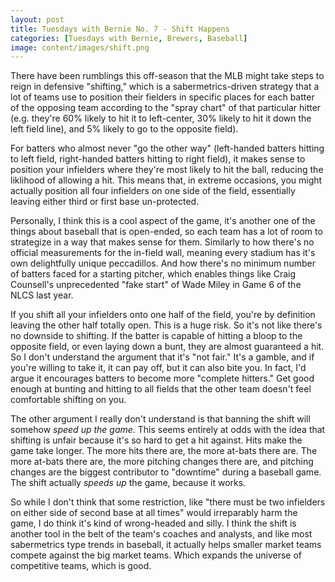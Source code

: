 ```yaml
---
layout: post
title: Tuesdays with Bernie No. 7 - Shift Happens
categories: [Tuesdays with Bernie, Brewers, Baseball]
image: content/images/shift.png
---
```


There have been rumblings this off-season that the MLB might take steps to reign in defensive "shifting," 
which is a sabermetrics-driven strategy that a lot of teams use to position their fielders in specific
places for each batter of the opposing team according to the "spray chart" of that particular hitter
(e.g. they're 60% likely to hit it to left-center, 30% likely to hit it down the left field line), and
5% likely to go to the opposite field). 

For batters who almost never "go the other way" (left-handed batters hitting to left field, right-handed batters
hitting to right field), it makes sense to position your infielders where they're most likely to hit the ball,
reducing the liklihood of allowing a hit. This means that, in extreme occasions, you might actually position
all four infielders on one side of the field, essentially leaving either third or first base un-protected.

Personally, I think this is a cool aspect of the game, it's another one of the things about baseball that
is open-ended, so each team has a lot of room to strategize in a way that makes sense for them. Similarly
to how there's no official measurements for the in-field wall, meaning every stadium has it's own delightfully
unique peccadillos. And how there's no minimum number of batters faced for a starting pitcher, which enables things
like Craig Counsell's unprecedented "fake start" of Wade Miley in Game 6 of the NLCS last year.

If you shift all your infielders onto one half of the field, you're by definition leaving the other half totally
open. This is a huge risk. So it's not like there's no downside to shifting. If the batter is capable of hitting
a bloop to the opposite field, or even laying down a bunt, they are almost guaranteed a hit. So I don't understand
the argument that it's "not fair." It's a gamble, and if you're willing to take it, it can pay off, but it can
also bite you. In fact, I'd argue it encourages batters to become more "complete hitters." Get good enough at
bunting and hitting to all fields that the other team doesn't feel comfortable shifting on you.

The other argument I really don't understand is that banning the shift will somehow *speed up the game*. This seems
entirely at odds with the idea that shifting is unfair because it's so hard to get a hit against. Hits make the game
take longer. The more hits there are, the more at-bats there are. The more at-bats there are, the more pitching 
changes there are, and pitching changes are the biggest contributor to "downtime" during a baseball game. The shift
actually *speeds up* the game, because it works.

So while I don't think that some restriction, like "there must be two infielders on either side of second base at all
times" would irreparably harm the game, I do think it's kind of wrong-headed and silly. I think the shift is another
tool in the belt of the team's coaches and analysts, and like most sabermetrics type trends in baseball, it actually
helps smaller market teams compete against the big market teams. Which expands the universe of competitive teams,
which is good.